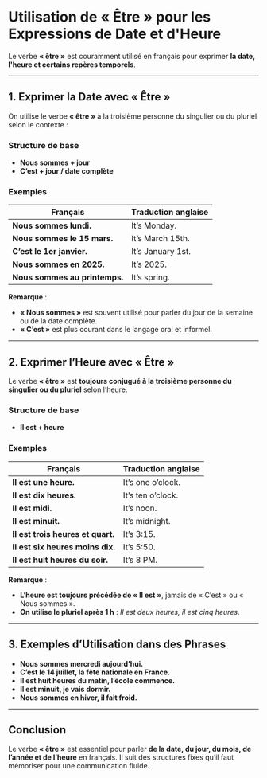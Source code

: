 # **Utilisation de « Être » pour les Expressions de Date et d'Heure**  

Le verbe **« être »** est couramment utilisé en français pour exprimer **la date, l'heure et certains repères temporels**.  

---

## **1. Exprimer la Date avec « Être »**  

On utilise le verbe **« être »** à la troisième personne du singulier ou du pluriel selon le contexte :  

### **Structure de base**  
- **Nous sommes + jour**  
- **C’est + jour / date complète**  

### **Exemples**  
| **Français** | **Traduction anglaise** |
|----------------------|----------------------|
| **Nous sommes lundi.** | It’s Monday. |
| **Nous sommes le 15 mars.** | It’s March 15th. |
| **C’est le 1er janvier.** | It’s January 1st. |
| **Nous sommes en 2025.** | It’s 2025. |
| **Nous sommes au printemps.** | It’s spring. |

**Remarque** :  
- **« Nous sommes »** est souvent utilisé pour parler du jour de la semaine ou de la date complète.  
- **« C’est »** est plus courant dans le langage oral et informel.  

---

## **2. Exprimer l’Heure avec « Être »**  

Le verbe **« être »** est **toujours conjugué à la troisième personne du singulier ou du pluriel** selon l’heure.  

### **Structure de base**  
- **Il est + heure**  

### **Exemples**  
| **Français** | **Traduction anglaise** |
|----------------------|----------------------|
| **Il est une heure.** | It’s one o’clock. |
| **Il est dix heures.** | It’s ten o’clock. |
| **Il est midi.** | It’s noon. |
| **Il est minuit.** | It’s midnight. |
| **Il est trois heures et quart.** | It’s 3:15. |
| **Il est six heures moins dix.** | It’s 5:50. |
| **Il est huit heures du soir.** | It’s 8 PM. |

**Remarque** :  
- **L’heure est toujours précédée de « Il est »**, jamais de « C’est » ou « Nous sommes ».  
- **On utilise le pluriel après 1 h** : *Il est deux heures, il est cinq heures*.  

---

## **3. Exemples d’Utilisation dans des Phrases**  

- **Nous sommes mercredi aujourd’hui.**  
- **C’est le 14 juillet, la fête nationale en France.**  
- **Il est huit heures du matin, l’école commence.**  
- **Il est minuit, je vais dormir.**  
- **Nous sommes en hiver, il fait froid.**  

---

## **Conclusion**  
Le verbe **« être »** est essentiel pour parler **de la date, du jour, du mois, de l’année et de l’heure** en français. Il suit des structures fixes qu’il faut mémoriser pour une communication fluide.
